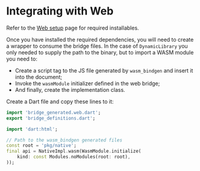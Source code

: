 # Integrating with Web

Refer to the [Web setup](../template/setup/web) page for required installables.

Once you have installed the required dependencies, you will need to create a wrapper
to consume the bridge files. In the case of `DynamicLibrary`
you only needed to supply the path to the binary,
but to import a WASM module you need to:

- Create a script tag to the JS file generated by `wasm_bindgen` and insert it into the document;
- Invoke the `wasmModule` initializer defined in the
  web bridge;
- And finally, create the implementation class.

Create a Dart file and copy these lines to it:

```dart
import 'bridge_generated.web.dart';
export 'bridge_definitions.dart';

import 'dart:html';

// Path to the wasm_bindgen generated files
const root = 'pkg/native';
final api = NativeImpl.wasm(WasmModule.initialize(
    kind: const Modules.noModules(root: root),
));
```
